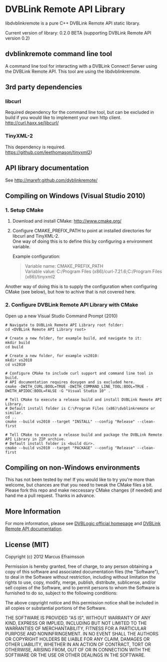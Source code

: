# DVBLink Remote API Library
libdvblinkremote is a pure C++ DVBLink Remote API static library.

Current version of library: 0.2.0 BETA (supporting DVBLink Remote API version 0.2)

## dvblinkremote command line tool
A command line tool for interacting with a DVBLink Connect! Server using the DVBLink Remote API. This tool are using the libdvblinkremote.

## 3rd party dependencies
### libcurl
Required dependency for the command line tool, but can be excluded in build if you would like to implement your own http client.  
http://curl.haxx.se/libcurl/

### TinyXML-2
This dependency is required.  
https://github.com/leethomason/tinyxml2)

## API library documentation
See http://marefr.github.com/dvblinkremote/

## Compiling on Windows (Visual Studio 2010)
### 1. Setup CMake
1. Download and install CMake: http://www.cmake.org/
2. Configure CMAKE_PREFIX_PATH to point at installed directories for libcurl and TinyXML-2.  
  One way of doing this is to define this by configuring a environment variable.  
    
    Example configuration:  
    >Variable name: CMAKE_PREFIX_PATH  
    >Variable value: C:/Program Files (x86)/curl-7.21.6;C:/Program Files (x86)/tinyxml2  

  Another way of doing this is to supply the configuration when configuring CMake (see below), but how to achive that is not covered here.

### 2. Configure DVBLink Remote API Library with CMake
Open up a new Visual Studio Command Prompt (2010)  
  ```shell  
  # Navigate to DVBLink Remote API Library root folder:  
  cd <DVBLink Remote API Library root>  

  # Create a new folder, for example build, and navigate to it:  
  mkdir build  
  cd build  
  
  # Create a new folder, for example vs2010:  
  mkdir vs2010  
  cd vs2010
  
  # Configure CMake to include curl support and command line tool in build.  
  # API documentation requires doxygen and is excluded here.  
  cmake -DWITH_CURL:BOOL=TRUE -DWITH_COMMAND_LINE_TOOL:BOOL=TRUE -DWITH_APIDOC:BOOL=FALSE -G "Visual Studio 10" .  
  
  # Tell CMake to execute a release build and install DVBLink Remote API Library.  
  # Default install folder is C:\Program Files (x86)\dvblinkremote or similar.
  cd ..  
  cmake --build vs2010 --target "INSTALL" --config "Release" --clean-first
  
  # Tell CMake to execute a release build and package the DVBLink Remote API Library in ZIP archive.  
  # Default install folder is <build dir>.  
  cmake --build vs2010 --target "PACKAGE" --config "Release" --clean-first
  ```  

## Compiling on non-Windows environments  
This has not been tested by me! If you would like to try you're more than welcome, but chances are that you need to tweak the CMake files a bit. 
Please fork this repo and make neccessary CMake changes (if needed) and hand me a pull request. Thanks in advance.

## More Information
For more information, please see [DVBLogic official homepage](http://www.dvblogic.com/) and [DVBLink Remote API documentation](http://188.121.56.29//download/dvblink_remote_api.htm).

## License (MIT)

Copyright (c) 2012 Marcus Efraimsson

Permission is hereby granted, free of charge, to any person obtaining a copy of this software and associated documentation files (the "Software"), to deal in the Software without restriction, including without limitation the rights to use, copy, modify, merge, publish, distribute, sublicense, and/or sell copies of the Software, and to permit persons to whom the Software is furnished to do so, subject to the following conditions:

The above copyright notice and this permission notice shall be included in all copies or substantial portions of the Software.

THE SOFTWARE IS PROVIDED "AS IS", WITHOUT WARRANTY OF ANY KIND, EXPRESS OR IMPLIED, INCLUDING BUT NOT LIMITED TO THE WARRANTIES OF MERCHANTABILITY, FITNESS FOR A PARTICULAR PURPOSE AND NONINFRINGEMENT. IN NO EVENT SHALL THE AUTHORS OR COPYRIGHT HOLDERS BE LIABLE FOR ANY CLAIM, DAMAGES OR OTHER LIABILITY, WHETHER IN AN ACTION OF CONTRACT, TORT OR OTHERWISE, ARISING FROM, OUT OF OR IN CONNECTION WITH THE SOFTWARE OR THE USE OR OTHER DEALINGS IN THE SOFTWARE.